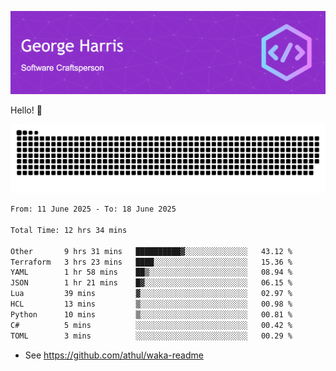 ![img](./assets/github-header.png)

Hello! :wave:

<div align="center">
  <img  src="https://raw.githubusercontent.com/1999AZZAR/1999AZZAR/readme/resources/grid-snake.svg" alt="snake" />
</div>

<!--START_SECTION:waka-->

```txt
From: 11 June 2025 - To: 18 June 2025

Total Time: 12 hrs 34 mins

Other       9 hrs 31 mins   ██████████▓░░░░░░░░░░░░░░   43.12 %
Terraform   3 hrs 23 mins   ████░░░░░░░░░░░░░░░░░░░░░   15.36 %
YAML        1 hr 58 mins    ██▒░░░░░░░░░░░░░░░░░░░░░░   08.94 %
JSON        1 hr 21 mins    █▓░░░░░░░░░░░░░░░░░░░░░░░   06.15 %
Lua         39 mins         ▓░░░░░░░░░░░░░░░░░░░░░░░░   02.97 %
HCL         13 mins         ▒░░░░░░░░░░░░░░░░░░░░░░░░   00.98 %
Python      10 mins         ▒░░░░░░░░░░░░░░░░░░░░░░░░   00.81 %
C#          5 mins          ░░░░░░░░░░░░░░░░░░░░░░░░░   00.42 %
TOML        3 mins          ░░░░░░░░░░░░░░░░░░░░░░░░░   00.29 %
```

<!--END_SECTION:waka-->

- See <https://github.com/athul/waka-readme>

